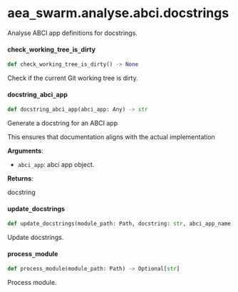 <a id="aea_swarm.analyse.abci.docstrings"></a>

# aea`_`swarm.analyse.abci.docstrings

Analyse ABCI app definitions for docstrings.

<a id="aea_swarm.analyse.abci.docstrings.check_working_tree_is_dirty"></a>

#### check`_`working`_`tree`_`is`_`dirty

```python
def check_working_tree_is_dirty() -> None
```

Check if the current Git working tree is dirty.

<a id="aea_swarm.analyse.abci.docstrings.docstring_abci_app"></a>

#### docstring`_`abci`_`app

```python
def docstring_abci_app(abci_app: Any) -> str
```

Generate a docstring for an ABCI app

This ensures that documentation aligns with the actual implementation

**Arguments**:

- `abci_app`: abci app object.

**Returns**:

docstring

<a id="aea_swarm.analyse.abci.docstrings.update_docstrings"></a>

#### update`_`docstrings

```python
def update_docstrings(module_path: Path, docstring: str, abci_app_name: str) -> Optional[str]
```

Update docstrings.

<a id="aea_swarm.analyse.abci.docstrings.process_module"></a>

#### process`_`module

```python
def process_module(module_path: Path) -> Optional[str]
```

Process module.


